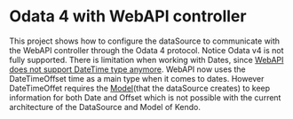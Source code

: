 # Odata 4 with WebAPI controller
This project shows how to configure the dataSource to communicate with the WebAPI controller through the Odata 4 protocol. 
Notice Odata v4 is not fully supported. There is limitation when working with Dates, since [WebAPI does not support DateTime type anymore](http://damienbod.wordpress.com/2014/06/16/web-api-and-odata-v4-crud-and-actions-part-3/). 
WebAPI now uses the DateTimeOffset time as a main type when it comes to dates. However DateTimeOffet requires the [Model](http://docs.telerik.com/kendo-ui/api/javascript/data/model)(that the dataSource creates) to keep information for both Date and Offset which is not possible with the current architecture of the DataSource and Model of Kendo.
